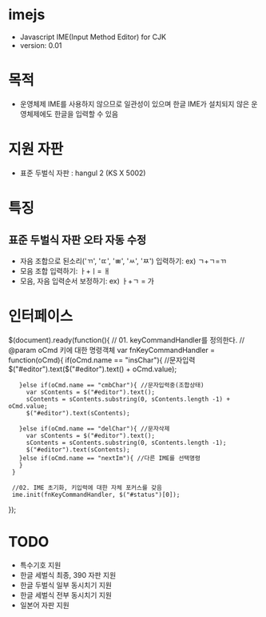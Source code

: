 imejs
=====

* Javascript IME(Input Method Editor) for CJK
* version: 0.01

# 목적
* 운영체제 IME를 사용하지 않으므로 일관성이 있으며 한글 IME가 설치되지 않은 운영체제에도 한글을 입력할 수 있음

# 지원 자판
* 표준 두벌식 자판 : hangul 2 (KS X 5002)

# 특징
## 표준 두벌식 자판 오타 자동 수정
* 자음 조합으로 된소리('ㄲ', 'ㄸ', 'ㅃ', 'ㅆ', 'ㅉ') 입력하기: ex) ㄱ+ㄱ=ㄲ
* 모음 조합 입력하기: ㅏ+ㅣ= ㅐ
* 모음, 자음 입력순서 보정하기: ex) ㅏ+ㄱ = 가

# 인터페이스
   $(document).ready(function(){
     // 01. keyCommandHandler를 정의한다.
     // @param oCmd 키에 대한 명령객체
     var fnKeyCommandHandler = function(oCmd){
       if(oCmd.name == "insChar"){ //문자입력
         $("#editor").text($("#editor").text() + oCmd.value);

       }else if(oCmd.name == "cmbChar"){ //문자입력중(조합상태)
         var sContents = $("#editor").text();
         sContents = sContents.substring(0, sContents.length -1) + oCmd.value;
         $("#editor").text(sContents);

       }else if(oCmd.name == "delChar"){ //문자삭제
         var sContents = $("#editor").text();
         sContents = sContents.substring(0, sContents.length -1);
         $("#editor").text(sContents);
       }else if(oCmd.name == "nextIm"){ //다른 IME를 선택명령 
       }
     }

     //02. IME 초기화, 키입력에 대한 자체 포커스를 갖음
     ime.init(fnKeyCommandHandler, $("#status")[0]);
   });

# TODO
* 특수기호 지원
* 한글 세벌식 최종, 390 자판 지원
* 한글 두벌식 일부 동시치기 지원
* 한글 세벌식 전부 동시치기 지원
* 일본어 자판 지원
